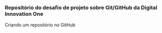 ### Repositório do desafio de projeto sobre Git/GitHub da Digital Innovation One
Criando um repositório no GitHub
